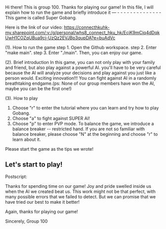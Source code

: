 Hi there! This is group 100. Thanks for playing our game! In this file, I will explain how to run the game and briefly introduce it 
— - - - - - - - - - - - - - -
This game is called Super Gobang.

Here is the link of our video: https://connecthkuhk-my.sharepoint.com/:v:/g/personal/whs8_connect_hku_hk/EcjK9mCiq4dDqkUwH1COZqUBua9cj-UzQz2EVJBp3qupDA?e=buAdVc

(1). How to run the game 
    step 1. Open the Github workspace.
    step 2. Enter "make main".
    step 3. Enter "./main".
    Then, you can enjoy our game. 

(2). Brief introduction
  In this game, you can not only play with your family and friend, but also play against a powerful AI. you'll have to be very careful because the AI will analyze your decisions and play against you just like a person would. Exciting innovation!!! You can fight against AI in a randomly breathtaking endgame.(ps: None of our group members have won the AI, maybe you can be the first one!) 

(3). How to play
  1. Choose "r" to enter the tutorial where you can learn and try how to play Gobang.
  2. Choose "a" to fight against SUPER AI!
  3. Choose "p" to enter PVP mode.
  To balance the game, we introduce a balance breaker -- restricted hand. If you are not so familiar with balance breaker, please choose "N" at the beginning and choose "r" to learn about it.

Please start the game as the tips we wrote!

Let's start to play!
----------------------------------------------------------------------------------------------------------------
Postscript:

Thanks for spending time on our game! Joy and pride swelled inside us when the AI we created beat us. This work might not be that perfect, with many possible errors that we failed to detect. But we can promise that we have tried our best to make it better! 

Again, thanks for playing our game!

Sincerely,
Group 100
